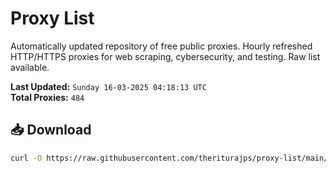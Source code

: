 # Proxy List

Automatically updated repository of free public proxies. Hourly refreshed HTTP/HTTPS proxies for web scraping, cybersecurity, and testing. Raw list available.

**Last Updated:** `Sunday 16-03-2025 04:18:13 UTC`  
**Total Proxies:** `484`

## 📥 Download
```bash
curl -O https://raw.githubusercontent.com/theriturajps/proxy-list/main/proxies.txt
